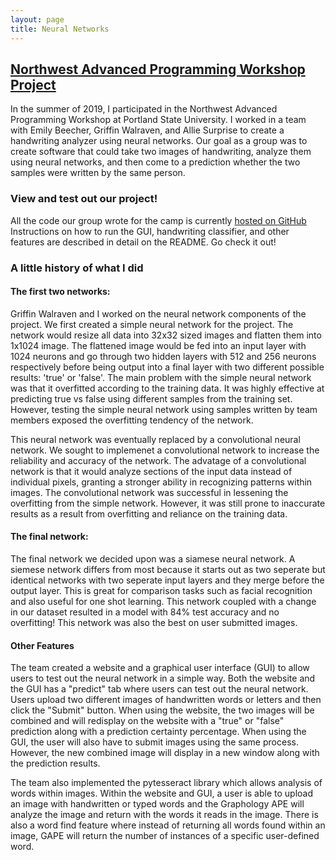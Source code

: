 ```yaml
---
layout: page
title: Neural Networks
---
```


<h2><u>Northwest Advanced Programming Workshop Project</u></h2>

In the summer of 2019, I participated in the Northwest Advanced Programming Workshop at Portland State University. I worked in a team with Emily Beecher, Griffin Walraven, and Allie Surprise to create a handwriting analyzer using neural networks. Our goal as a group was to create software that could take two images of handwriting, analyze them using neural networks, and then come to a prediction whether the two samples were written by the same person. 

<h3>View and test out our project!</h3>

All the code our group wrote for the camp is currently <a href = "https://github.com/patrickhuang112/HandwritingClassifier">hosted on GitHub</a> Instructions on how to run the GUI, handwriting classifier, and other features are described in detail on the README. Go check it out!


<h3>A little history of what I did</h3>
<h4>The first two networks:</h4>
Griffin Walraven and I worked on the neural network components of the project. We first created a simple neural network for the project. The network would resize all data into 32x32 sized images and flatten them into 1x1024 image. The flattened image would be fed into an input layer with 1024 neurons and go through two hidden layers with 512 and 256 neurons respectively before being output into a final layer with two different possible results: 'true' or 'false'. The main problem with the simple neural network was that it overfitted according to the training data. It was highly effective at predicting true vs false using different samples from the training set. However, testing the simple neural network using samples written by team members exposed the overfitting tendency of the network.

This neural network was eventually replaced by a convolutional neural network. We sought to implemenet a convolutional network to increase the reliability and accuracy of the network. The advatage of a convolutional network is that it would analyze sections of the input data instead of individual pixels, granting a stronger ability in recognizing patterns within images. The convolutional network was successful in lessening the overfitting from the simple network. However, it was still prone to inaccurate results as a result from overfitting and reliance on the training data.

<h4>The final network:</h4>
The final network we decided upon was a siamese neural network. A siemese network differs from most because it starts out as two seperate but identical networks with two seperate input layers and they merge before the output layer. This is great for comparison tasks such as facial recognition and also useful for one shot learning. This network coupled with a change in our dataset resulted in a model with 84% test accuracy and no overfitting! This network was also the best on user submitted images.

<h4>Other Features</h4>
The team created a website and a graphical user interface (GUI) to allow users to test out the neural network in a simple way. Both the website and the GUI has a "predict" tab where users can test out the neural network. Users upload two different images of handwritten words or letters and then click the "Submit" button. When using the website, the two images will be combined and will redisplay on the website with a "true" or "false" prediction along with a prediction certainty percentage. When using the GUI, the user will also have to submit images using the same process. However, the new combined image will display in a new window along with the prediction results.

The team also implemented the pytesseract library which allows analysis of words within images. Within the website and GUI, a user is able to upload an image with handwritten or typed words and the Graphology APE will analyze the image and return with the words it reads in the image. There is also a word find feature where instead of returning all words found within an image, GAPE will return the number of instances of a specific user-defined word.